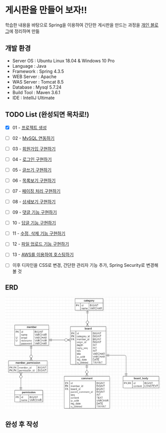 # 게시판을 만들어 보자!!
학습한 내용을 바탕으로 Spring을 이용하여 간단한 게시판을 만드는 과정을 [개인 블로그](https://crazyforit.tistory.com/category/Project/Spring%20%EA%B2%8C%EC%8B%9C%ED%8C%90%20%EB%A7%8C%EB%93%A4%EA%B8%B0)에 정리하며 만듦



## 개발 환경
- Server OS : Ubuntu Linux 18.04 & Windows 10 Pro
- Language : Java
- Framework : Spring 4.3.5
- WEB Server : Apache
- WAS Server : Tomcat 8.5
- Database : Mysql 5.7.24
- Build Tool : Maven 3.6.1
- IDE : IntelliJ Ultimate



## TODO List (완성되면 목차로!)
- [x] 01 - [프로젝트 생성](https://crazyforit.tistory.com/9)
- [ ] 02 - [MySQL 연동하기]()
- [ ] 03 - [회원가입 구현하기]()
- [ ] 04 - [로그인 구현하기]()
- [ ] 05 - [글쓰기 구현하기]()
- [ ] 06 - [목록보기 구현하기]()
- [ ] 07 - [페이징 처리 구현하기]()
- [ ] 08 - [상세보기 구현하기]()
- [ ] 09 - [댓글 기능 구현하기]()
- [ ] 10 - [답글 기능 구현하기]()
- [ ] 11 - [수정, 삭제 기능 구현하기]()
- [ ] 12 - [파일 업로드 기능 구현하기]()
- [ ] 13 - [AWS를 이용하여 호스팅하기]()
- [ ] 이후 디자인을 CSS로 변경, 간단한 관리자 기능 추가, Spring Security로 변경해 볼 것



## ERD
![toy_board](https://github.com/Kim-JunHyeong/toy-project/blob/develop/toyboard/doc/00_toy_board_ERD.PNG)



## 완성 후 작성

